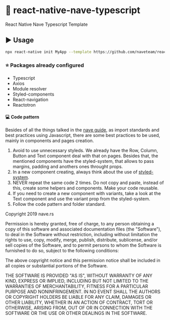 # :rocket: react-native-nave-typescript

React Native Nave Typescript Template

## :arrow_forward: Usage

```sh
npx react-native init MyApp --template https://github.com/naveteam/react-native-nave-typescript.git
```

### :star: Packages already configured

- Typescript
- Axios
- Module resolver
- Styled-components
- React-navigation
- Reactotron


#### :computer: Code pattern

Besides of all the things talked in the [nave guide](https://nave.gitlab.io/guides/nave/code-guide/), as import standards and best practices using Javascript, there are some best practices to be used, mainly in components and pages creation.

1. Avoid to use unnecessary styleds. We already have the Row, Column, Button and Text component deal with that on pages. Besides that, the mentioned components have the styled-system, that allows to pass margins, padding and anothers ones throught props.
2. In a new component creating, always think about the use of [styled-system](https://styled-system.com/getting-started/).
3. NEVER repeat the same code 2 times. Do not copy and paste, instead of this, create some helpers and components. Make your code reusable.
4. If you need to create a new component with variants, take a look at the Text component and use the variant prop from the styled-system.
5. Follow the code pattern and folder standard.

Copyright 2019 nave.rs

Permission is hereby granted, free of charge, to any person obtaining a copy of this software and associated documentation files (the "Software"), to deal in the Software without restriction, including without limitation the rights to use, copy, modify, merge, publish, distribute, sublicense, and/or sell copies of the Software, and to permit persons to whom the Software is furnished to do so, subject to the following conditions:

The above copyright notice and this permission notice shall be included in all copies or substantial portions of the Software.

THE SOFTWARE IS PROVIDED "AS IS", WITHOUT WARRANTY OF ANY KIND, EXPRESS OR IMPLIED, INCLUDING BUT NOT LIMITED TO THE WARRANTIES OF MERCHANTABILITY, FITNESS FOR A PARTICULAR PURPOSE AND NONINFRINGEMENT. IN NO EVENT SHALL THE AUTHORS OR COPYRIGHT HOLDERS BE LIABLE FOR ANY CLAIM, DAMAGES OR OTHER LIABILITY, WHETHER IN AN ACTION OF CONTRACT, TORT OR OTHERWISE, ARISING FROM, OUT OF OR IN CONNECTION WITH THE SOFTWARE OR THE USE OR OTHER DEALINGS IN THE SOFTWARE.